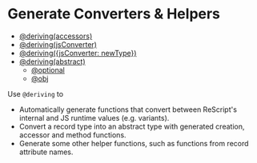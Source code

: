 # Generate Converters & Helpers

- [@deriving(accessors)](https://rescript-lang.org/docs/manual/latest/generate-converters-accessors#generate-functions--plain-values-for-variants)
- [@deriving(jsConverter)](https://rescript-lang.org/docs/manual/latest/generate-converters-accessors#generate-converters-for-js-integer-enums-and-variants)
- [@deriving({jsConverter: newType})](https://rescript-lang.org/docs/manual/latest/generate-converters-accessors#more-safety)
- [@deriving(abstract)](https://rescript-lang.org/docs/manual/latest/generate-converters-accessors#usage-example)
    - [@optional](https://rescript-lang.org/docs/manual/latest/generate-converters-accessors#tips--tricks)
    - [@obj](https://rescript-lang.org/docs/manual/latest/generate-converters-accessors#convert-external-into-js-object-creation-function)

Use `@deriving` to
- Automatically generate functions that convert between ReScript's internal and JS runtime values (e.g. variants).
- Convert a record type into an abstract type with generated creation, accessor and method functions.
- Generate some other helper functions, such as functions from record attribute names.


